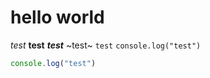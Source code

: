 # hello world
*test*
**test**
***test***
~test~
`test`
`console.log("test")`
```javascript
console.log("test")
```
